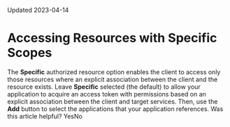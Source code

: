 Updated 2023-04-14
# Accessing Resources with Specific Scopes
The **Specific** authorized resource option enables the client to access only those resources where an explicit association between the client and the resource exists.
Leave **Specific** selected (the default) to allow your application to acquire an access token with permissions based on an explicit association between the client and target services. Then, use the **Add** button to select the applications that your application references.
Was this article helpful?
YesNo

